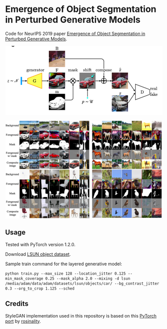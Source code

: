 # Emergence of Object Segmentation in Perturbed Generative Models

Code for NeurIPS 2019 paper [Emergence of Object Segmentation in Perturbed Generative Models](https://arxiv.org/abs/1905.12663).

![Architecture](imgs/gen-arch.png)

![Samples](imgs/generated-samples.png)

## Usage

Tested with PyTorch version 1.2.0.

Download [LSUN object dataset](https://www.yf.io/p/lsun).

Sample train command for the layered generative model:

```
python train.py --max_size 128 --location_jitter 0.125 --min_mask_coverage 0.25 --mask_alpha 2.0 --mixing -d lsun /media/adam/data/adam/datasets/lsun/objects/car/ --bg_contrast_jitter 0.3 --org_to_crop 1.125 --sched
```



## Credits

StyleGAN implementation used in this repository is based on this [PyTorch port](https://github.com/rosinality/style-based-gan-pytorch) by [rosinality](https://github.com/rosinality).